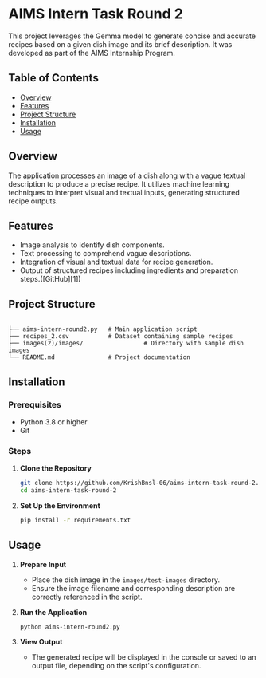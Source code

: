 # AIMS Intern Task Round 2

This project leverages the Gemma model to generate concise and accurate recipes based on a given dish image and its brief description. It was developed as part of the AIMS Internship Program.

## Table of Contents

* [Overview](#overview)
* [Features](#features)
* [Project Structure](#project-structure)
* [Installation](#installation)
* [Usage](#usage)

## Overview

The application processes an image of a dish along with a vague textual description to produce a precise recipe. It utilizes machine learning techniques to interpret visual and textual inputs, generating structured recipe outputs.

## Features

* Image analysis to identify dish components.
* Text processing to comprehend vague descriptions.
* Integration of visual and textual data for recipe generation.
* Output of structured recipes including ingredients and preparation steps.([GitHub][1])

## Project Structure

```

├── aims-intern-round2.py   # Main application script
├── recipes_2.csv           # Dataset containing sample recipes
├── images(2)/images/                 # Directory with sample dish images
└── README.md               # Project documentation
```



## Installation

### Prerequisites

* Python 3.8 or higher
* Git

### Steps

1. **Clone the Repository**

   ```bash
   git clone https://github.com/KrishBnsl-06/aims-intern-task-round-2.git
   cd aims-intern-task-round-2
   ```



2. **Set Up the Environment**

     ```bash
     pip install -r requirements.txt
     ```

## Usage

1. **Prepare Input**

   * Place the dish image in the `images/test-images` directory.
   * Ensure the image filename and corresponding description are correctly referenced in the script.

2. **Run the Application**

   ```bash
   python aims-intern-round2.py
   ```



3. **View Output**

   * The generated recipe will be displayed in the console or saved to an output file, depending on the script's configuration.